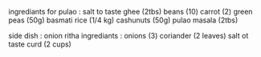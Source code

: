 ingrediants for pulao :
salt to taste
ghee (2tbs)
beans (10)
carrot (2)
green peas (50g)
basmati rice (1/4 kg)
cashunuts (50g)
pulao masala (2tbs)

side dish : onion ritha
ingrediants :
onions (3)
coriander (2 leaves)
salt ot taste
curd (2 cups)